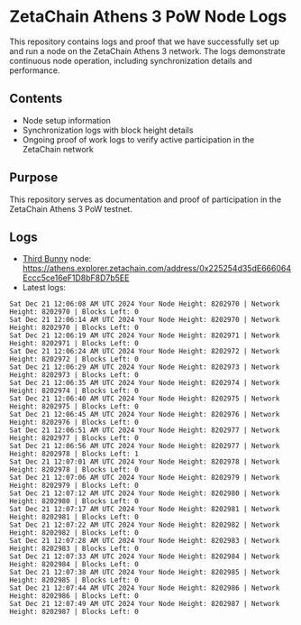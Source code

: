 # ZetaChain Athens 3 PoW Node Logs
This repository contains logs and proof that we have successfully set up and run a node on the ZetaChain Athens 3 network. The logs demonstrate continuous node operation, including synchronization details and performance.

## Contents
- Node setup information
- Synchronization logs with block height details
- Ongoing proof of work logs to verify active participation in the ZetaChain network

## Purpose
This repository serves as documentation and proof of participation in the ZetaChain Athens 3 PoW testnet.

## Logs

- [Third Bunny](https://thirdbunny.xyz/) node: https://athens.explorer.zetachain.com/address/0x225254d35dE666064Eccc5ce16eF1D8bF8D7b5EE
- Latest logs:
```
Sat Dec 21 12:06:08 AM UTC 2024 Your Node Height: 8202970 | Network Height: 8202970 | Blocks Left: 0
Sat Dec 21 12:06:14 AM UTC 2024 Your Node Height: 8202970 | Network Height: 8202970 | Blocks Left: 0
Sat Dec 21 12:06:19 AM UTC 2024 Your Node Height: 8202971 | Network Height: 8202971 | Blocks Left: 0
Sat Dec 21 12:06:24 AM UTC 2024 Your Node Height: 8202972 | Network Height: 8202972 | Blocks Left: 0
Sat Dec 21 12:06:29 AM UTC 2024 Your Node Height: 8202973 | Network Height: 8202973 | Blocks Left: 0
Sat Dec 21 12:06:35 AM UTC 2024 Your Node Height: 8202974 | Network Height: 8202974 | Blocks Left: 0
Sat Dec 21 12:06:40 AM UTC 2024 Your Node Height: 8202975 | Network Height: 8202975 | Blocks Left: 0
Sat Dec 21 12:06:45 AM UTC 2024 Your Node Height: 8202976 | Network Height: 8202976 | Blocks Left: 0
Sat Dec 21 12:06:51 AM UTC 2024 Your Node Height: 8202977 | Network Height: 8202977 | Blocks Left: 0
Sat Dec 21 12:06:56 AM UTC 2024 Your Node Height: 8202977 | Network Height: 8202978 | Blocks Left: 1
Sat Dec 21 12:07:01 AM UTC 2024 Your Node Height: 8202978 | Network Height: 8202978 | Blocks Left: 0
Sat Dec 21 12:07:06 AM UTC 2024 Your Node Height: 8202979 | Network Height: 8202979 | Blocks Left: 0
Sat Dec 21 12:07:12 AM UTC 2024 Your Node Height: 8202980 | Network Height: 8202980 | Blocks Left: 0
Sat Dec 21 12:07:17 AM UTC 2024 Your Node Height: 8202981 | Network Height: 8202981 | Blocks Left: 0
Sat Dec 21 12:07:22 AM UTC 2024 Your Node Height: 8202982 | Network Height: 8202982 | Blocks Left: 0
Sat Dec 21 12:07:28 AM UTC 2024 Your Node Height: 8202983 | Network Height: 8202983 | Blocks Left: 0
Sat Dec 21 12:07:33 AM UTC 2024 Your Node Height: 8202984 | Network Height: 8202984 | Blocks Left: 0
Sat Dec 21 12:07:38 AM UTC 2024 Your Node Height: 8202985 | Network Height: 8202985 | Blocks Left: 0
Sat Dec 21 12:07:44 AM UTC 2024 Your Node Height: 8202986 | Network Height: 8202986 | Blocks Left: 0
Sat Dec 21 12:07:49 AM UTC 2024 Your Node Height: 8202987 | Network Height: 8202987 | Blocks Left: 0
```
